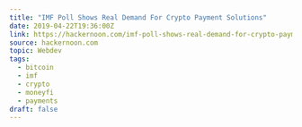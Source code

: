```yaml
---
title: "IMF Poll Shows Real Demand For Crypto Payment Solutions"
date: 2019-04-22T19:36:00Z
link: https://hackernoon.com/imf-poll-shows-real-demand-for-crypto-payment-solutions-9bdfc21a25e6?source=rss----3a8144eabfe3---4
source: hackernoon.com
topic: Webdev
tags:
  - bitcoin
  - imf
  - crypto
  - moneyfi
  - payments
draft: false
---
```

